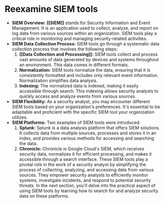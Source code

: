 # Reexamine SIEM tools

- **SIEM Overview:** **[[SIEM]]** stands for Security Information and Event Management. It is an application used to collect, analyze, and report on log data from various sources within an organization. SIEM tools play a critical role in monitoring and managing security-related activities.
- **SIEM Data Collection Process:** SIEM tools go through a systematic data collection process that involves the following steps:
	1. **[[Data Collection and Processing]]:** SIEM tools collect and process vast amounts of data generated by devices and systems throughout an environment. This data comes in different formats.
	2. **Normalization:** SIEM tools normalize the data, ensuring that it is consistently formatted and includes only relevant event information. Normalization simplifies data analysis.
	3. **Indexing:** The normalized data is indexed, making it easily accessible through search. This indexing allows security analysts to quickly access and analyze events from various sources.
- **SIEM Flexibility:** As a security analyst, you may encounter different SIEM tools based on your organization's preferences. It's essential to be adaptable and proficient with the specific SIEM tool your organization utilizes.
- **SIEM Platforms:** Two examples of SIEM tools were introduced:
	1. **Splunk:** Splunk is a data analysis platform that offers SIEM solutions. It collects data from multiple sources, processes and stores it in an index, and provides various methods for accessing and searching the data.
	2. **Chronicle:** Chronicle is Google Cloud's SIEM, which receives security data, normalizes it for efficient processing, and makes it accessible through a search interface.
These SIEM tools play a pivotal role in the work of a security analyst by simplifying the process of collecting, analyzing, and accessing data from various sources. They empower security analysts to efficiently monitor systems, investigate incidents, and respond to potential security threats. In the next section, you'll delve into the practical aspect of using SIEM tools by learning how to search for and analyze security data on these platforms.
